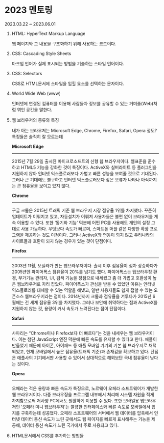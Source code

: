 # 2023 멘토링 
2023.03.22 ~ 2023.06.01


1. HTML: HyperText Markup Language

    웹 페이지와 그 내용을 구조화하기 위해 사용하는 코드이다.

2. CSS: Cascading Style Sheets

    마크업 언어가 실제 표시되는 방법을 기술하는 스타일 언어이다.

3. CSS: Selectors

    CSS로 HTML문서에 스타일을 입힐 요소를 선택하는 문자이다.

4. World Wide Web (www)

    인터넷에 연결된 컴퓨터를 이용해 사람들과 정보를 공유할 수 있는 거미줄(Web)처럼 엮인 공간을 말한다.

5. 웹 브라우저의 종류와 특징

    내가 아는 브라우저는 Microsoft Edge, Chrome, Firefox, Safari, Opera 정도? 특징들은 솔직히 잘 모르는데
    <br>

    **Microsoft Edge**
    <hr>
    2015년 7월 29일 출시된 마이크로소프트의 신형 웹 브라우저이다. 웹표준을 준수하고 HTML5 기능을 강화한 것이 특징이다. ActiveX와 실버라이트 등 플러그인을 지원하지 않아 인터넷 익스플로러보다 가볍고 빠른 성능을 보여줄 것으로 기대된다. 그러나 큰 기대에도 불구하고 인터넷 익스플로러보다 잦은 오류가 나타나 아직까지는 큰 점유율을 보이고 있지 않다.
    <br>

    **Chrome**
    <hr>
    구글 크롬은 2015년 트래픽 기준 웹 브라우저 시장 점유율 1위를 차지했다. 꾸준히 업데이트가 이뤄지고 있고, 자동설치가 이뤄져 사용자들은 불편 없이 브라우저를 계속 이용할 수 있다. 또한 ‘동기화 기능’ 덕분에 어떤 PC를 사용해도 개인의 설정 그대로 사용 가능하다. 무엇보다 속도가 빠르며, 스마트폰 어플 같은 다양한 확장 프로그램을 제공하는 것도 이점이다. 그러나 ActiveX와 연동이 되지 않고 우리나라의 사이트들과 호환이 되지 않는 경우가 있는 것이 단점이다.
    <br>

    **Firefox**
    <hr>
    2003년 11월, 모질라가 만든 웹브라우저이다. 출시 이후 점유율이 점차 상승하다가 2005년엔 파이어폭스 점유율이 20%를 넘기도 했다. 파이어폭스는 탭브라우징 환경, 부가기능 관리자, UI, 검색 기능을 장점으로 내세웠고 좀 더 가볍고 호환성이 높은 웹브라우저로 자리 잡았다. 파이어폭스가 관심을 받을 수 있었던 이유는 인터넷 익스플로러를 대체할 수 있는 역할을 해냈고, 일반 사용자들도 쉽게 접할 수 있는 오픈소스 웹브라우저라는 점이다. 2014년까지 크롬과 점유율을 겨루다가 2015년 6월에는 전 세계 점유율 3위를 차지했다. 그러나 보안에 취약하다는 점과 ActiveX를 지원하지 않는 것, 용량이 커서 속도가 느려진다는 점이 단점이다.
    <br>

    **Safari**
    <hr>
    사파리는 “Chrome이나 Firefox보다 더 빠르다”는 것을 내세우는 웹 브라우저이다. 이는 첨단 JavaScript 엔진 덕분에 빠른 속도를 유지할 수 있다고 한다. 애플이 만들었기 때문에 아이폰, 아이패드 등 애플 모바일 기기의 기본 웹 브라우저로 채택되었고, 현재 모바일에서 높은 점유율(트래픽 기준)과 존재감을 확보하고 있다. 단점은 애플사의 기기에서만 사용할 수 있어서 상대적으로 해외보단 국내 점유율이 낮다는 것이다.
    <br>

    **Opera**
    <hr>
    오페라는 적은 용량과 빠른 속도가 특징으로, 노르웨이 오페라 소프트웨어가 개발한 웹 브라우저이다. 다중 브라우징을 프로그램 내부에서 처리해 시스템 자원을 적게 차지함으로써 저사양 PC에서도 원활하게 이용할 수 있다. 또한 모바일용 웹브라우저인 '오페라 미니 웹브라우저'는 깔끔한 인터페이스와 빠른 속도로 모바일에서 입지를 구축하는데 성공했다. 오페라 소프트웨어의 서버에서 웹 데이터를 압축해서 인터넷 데이터 통신 속도가 느린 곳에서도 웹 페이지를 빠르게 표시해주는 기능을 제공해, 데이터 통신 속도가 느린 국가에서 주로 사용되고 있다.

6. HTML문서에서 CSS를 추가하는 방법들